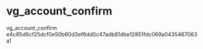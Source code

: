 # vg_account_confirm
vg_account_confirm
e4c85d6cf25dcf0e50b60d3ef6dd0c47adb81dbe12851fdc069a0435467063a1
